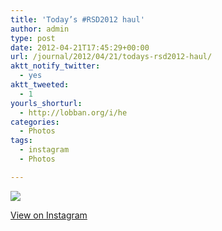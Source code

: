 ```yaml
---
title: 'Today’s #RSD2012 haul'
author: admin
type: post
date: 2012-04-21T17:45:29+00:00
url: /journal/2012/04/21/todays-rsd2012-haul/
aktt_notify_twitter:
  - yes
aktt_tweeted:
  - 1
yourls_shorturl:
  - http://lobban.org/i/he
categories:
  - Photos
tags:
  - instagram
  - Photos

---
```

![][1]

[View on Instagram][2]

 [1]: http://lobban.org/wp-content/uploads/HLIC/4de87b4477b45f818192972e3b46ff32.jpg
 [2]: http://instagr.am/p/JsMCsmqlhk/